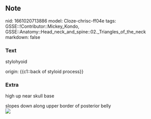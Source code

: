 ## Note
nid: 1661020713886
model: Cloze-chrisc-ff04e
tags: GSSE::!Contributor::Mickey_Kondo, GSSE::Anatomy::Head_neck_and_spine::02._Triangles_of_the_neck
markdown: false

### Text
stylohyoid
<div>
  origin: {{c1::back of styloid process}}
</div>

### Extra
high up near skull base
<div>
  slopes down along upper border of posterior belly
</div>
<div><img src="250px-Musculi_colli_stylohyoideus.svg.png"></div>
